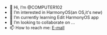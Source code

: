 - 👋 Hi, I’m @COMPUTER102
- 👀 I’m interested in HarmonyOS(an OS,it's new)
- 🌱 I’m currently learning Edit HarmonyOS app
- 💞️ I’m looking to collaborate on ...
- 📫 How to reach me: [E-mall](maito:leo20190816@outlook.com)

<!---
COMPUTER102/COMPUTER102 is a ✨ special ✨ repository because its `README.md` (this file) appears on your GitHub profile.
You can click the Preview link to take a look at your changes.
--->
